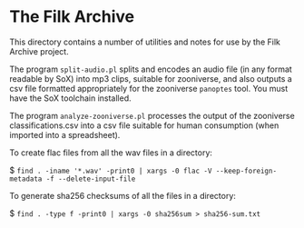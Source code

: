 # The Filk Archive

This directory contains a number of utilities and notes for use by the Filk Archive project.

The program `split-audio.pl` splits and encodes an audio file (in any format readable by SoX) into mp3 clips,
suitable for zooniverse, and also outputs a csv file formatted appropriately for the zooniverse `panoptes` tool.
You must have the SoX toolchain installed.

The program `analyze-zooniverse.pl` processes the output of the zooniverse classifications.csv into
a csv file suitable for human consumption (when imported into a spreadsheet).

To create flac files from all the wav files in a directory:

$ `find . -iname '*.wav' -print0 | xargs -0 flac -V --keep-foreign-metadata -f --delete-input-file`

To generate sha256 checksums of all the files in a directory:

$ `find . -type f -print0 | xargs -0 sha256sum > sha256-sum.txt`

